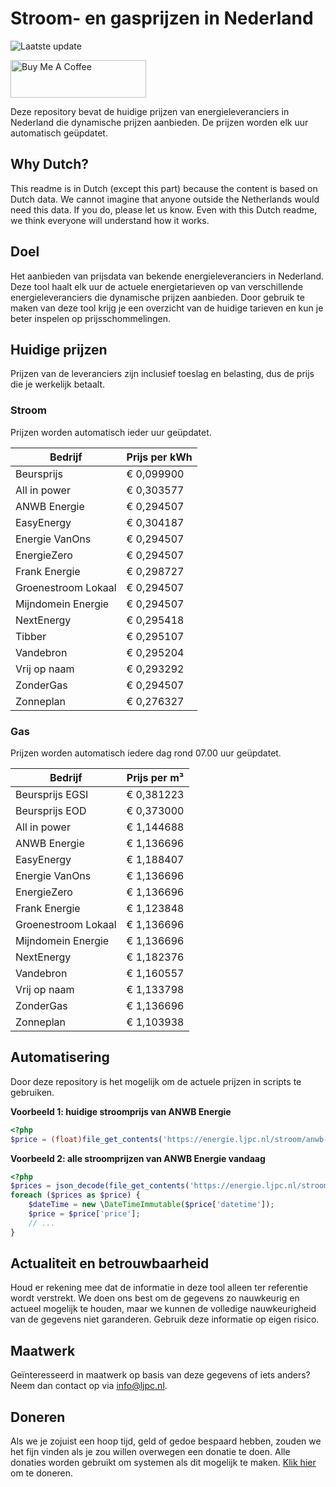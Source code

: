 # Stroom- en gasprijzen in Nederland

![Laatste update](https://img.shields.io/badge/laatste%20update-2023--05--01%2001%3A00%20CET-brightgreen)

<a href="https://www.buymeacoffee.com/Lars-" target="_blank"><img src="https://cdn.buymeacoffee.com/buttons/v2/default-orange.png" alt="Buy Me A Coffee" height="60" style="height: 60px !important;width: 217px !important;" ></a>

Deze repository bevat de huidige prijzen van energieleveranciers in Nederland die dynamische prijzen aanbieden. De prijzen worden elk uur automatisch geüpdatet.

## Why Dutch?

This readme is in Dutch (except this part) because the content is based on Dutch data. We cannot imagine that anyone outside the Netherlands would need this data. If you do, please let us know. Even with this Dutch readme, we think
everyone will understand how it works.

## Doel

Het aanbieden van prijsdata van bekende energieleveranciers in Nederland. Deze tool haalt elk uur de actuele energietarieven op van verschillende energieleveranciers die dynamische prijzen aanbieden. Door gebruik te maken van deze tool
krijg je een overzicht van de huidige tarieven en kun je beter inspelen op prijsschommelingen.

## Huidige prijzen

Prijzen van de leveranciers zijn inclusief toeslag en belasting, dus de prijs die je werkelijk betaalt.

### Stroom

Prijzen worden automatisch ieder uur geüpdatet.

 Bedrijf | Prijs per kWh 
---------|---------------
Beursprijs | € 0,099900
All in power | € 0,303577
ANWB Energie | € 0,294507
EasyEnergy | € 0,304187
Energie VanOns | € 0,294507
EnergieZero | € 0,294507
Frank Energie | € 0,298727
Groenestroom Lokaal | € 0,294507
Mijndomein Energie | € 0,294507
NextEnergy | € 0,295418
Tibber | € 0,295107
Vandebron | € 0,295204
Vrij op naam | € 0,293292
ZonderGas | € 0,294507
Zonneplan | € 0,276327


### Gas

Prijzen worden automatisch iedere dag rond 07.00 uur geüpdatet.

 Bedrijf | Prijs per m³ 
---------|--------------
Beursprijs EGSI | € 0,381223
Beursprijs EOD | € 0,373000
All in power | € 1,144688
ANWB Energie | € 1,136696
EasyEnergy | € 1,188407
Energie VanOns | € 1,136696
EnergieZero | € 1,136696
Frank Energie | € 1,123848
Groenestroom Lokaal | € 1,136696
Mijndomein Energie | € 1,136696
NextEnergy | € 1,182376
Vandebron | € 1,160557
Vrij op naam | € 1,133798
ZonderGas | € 1,136696
Zonneplan | € 1,103938


## Automatisering

Door deze repository is het mogelijk om de actuele prijzen in scripts te gebruiken.

**Voorbeeld 1: huidige stroomprijs van ANWB Energie**

```php
<?php
$price = (float)file_get_contents('https://energie.ljpc.nl/stroom/anwb-energie-nu.txt');

```

**Voorbeeld 2: alle stroomprijzen van ANWB Energie vandaag**

```php
<?php
$prices = json_decode(file_get_contents('https://energie.ljpc.nl/stroom/all-in-power-vandaag.json'),true);
foreach ($prices as $price) {
    $dateTime = new \DateTimeImmutable($price['datetime']);
    $price = $price['price'];
    // ...
}
```

## Actualiteit en betrouwbaarheid

Houd er rekening mee dat de informatie in deze tool alleen ter referentie wordt verstrekt. We doen ons best om de gegevens zo nauwkeurig en actueel mogelijk te houden, maar we kunnen de volledige nauwkeurigheid van de gegevens niet
garanderen. Gebruik deze informatie op eigen risico.

## Maatwerk

Geïnteresseerd in maatwerk op basis van deze gegevens of iets anders? Neem dan contact op
via [info@ljpc.nl](mailto:info@ljpc.nl?subject=Energie%20prijzen).

## Doneren

Als we je zojuist een hoop tijd, geld of gedoe bespaard hebben, zouden we het fijn vinden als je zou willen overwegen een
donatie te doen. Alle donaties worden gebruikt om systemen als dit mogelijk te
maken. [Klik hier](https://www.buymeacoffee.com/Lars-) om te doneren.
